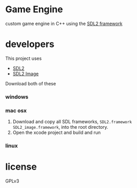 # Game Engine

custom game engine in C++ using the [SDL2 framework](https://www.libsdl.org/)

# developers

This project uses

- [SDL2](https://github.com/libsdl-org/SDL/releases)
- [SDL2 Image](https://github.com/libsdl-org/SDL_image/releases)

Download both of these

### windows

### mac osx

1. Download and copy all SDL frameworks, `SDL2.framework` `SDL2_image.framework`, into the root directory.
2. Open the xcode project and build and run

### linux

# license

GPLv3
